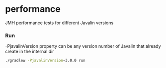 # performance
JMH performance tests for different Javalin versions

### Run
  -PjavalinVersion property can be any version number of Javalin that already create in the internal dir
  ```sh
  ./gradlew -PjavalinVersion=3.0.0 run
  ```
